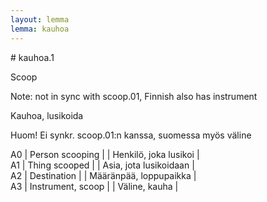 ```yaml
---
layout: lemma
lemma: kauhoa
---
```


<div class="sense">
# <span class="sensename">kauhoa.1</span>

<span class="description">Scoop</span>

Note: not in sync with scoop.01, Finnish also has instrument

<span class="description">Kauhoa, lusikoida</span>

Huom! Ei synkr. scoop.01:n kanssa, suomessa myös väline

A0 | Person scooping |   | Henkilö, joka lusikoi |  
A1 | Thing scooped |   | Asia, jota lusikoidaan |  
A2 | Destination |   | Määränpää, loppupaikka |  
A3 | Instrument, scoop |   | Väline, kauha |  

</div>

